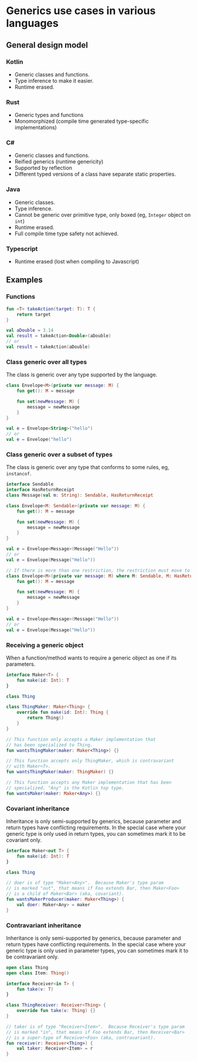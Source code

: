 # Generics use cases in various languages

## General design model

### Kotlin

* Generic classes and functions.
* Type inference to make it easier.
* Runtime erased.

### Rust

* Generic types and functions
* Monomorphized (compile time generated type-specific implementations)

### C#

* Generic classes and functions.
* Reified generics (runtime genericity)
* Supported by reflection
* Different typed versions of a class have separate static properties.

### Java

* Generic classes.
* Type inference.
* Cannot be generic over primitive type, only boxed (eg, `Integer` object on `int`)
* Runtime erased.
* Full compile time type safety not achieved.

### Typescript

* Runtime erased (lost when compiling to Javascript)

## Examples

### Functions

```kotlin
fun <T> takeAction(target: T): T {
    return target
}

val aDouble = 3.14
val result = takeAction<Double>(aDouble)
// or
val result = takeAction(aDouble)
```

### Class generic over all types

The class is generic over any type supported by the language.

```kotlin
class Envelope<M>(private var message: M) {
    fun get(): M = message

    fun set(newMessage: M) {
        message = newMessage
    }
}

val e = Envelope<String>("hello")
// or
val e = Envelope("hello")
```

### Class generic over a subset of types

The class is generic over any type that conforms to some rules, eg, `instancof`.

```kotlin
interface Sendable
interface HasReturnReceipt
class Message(val m: String): Sendable, HasReturnReceipt

class Envelope<M: Sendable>(private var message: M) {
    fun get(): M = message

    fun set(newMessage: M) {
        message = newMessage
    }
}

val e = Envelope<Message>(Message("Hello"))
// or
val e = Envelope(Message("Hello"))

// If there is more than one restriction, the restriction must move to a "where" clause:
class Envelope<M>(private var message: M) where M: Sendable, M: HasReturnReceipt {
    fun get(): M = message

    fun set(newMessage: M) {
        message = newMessage
    }
}

val e = Envelope<Message>(Message("Hello"))
// or
val e = Envelope(Message("Hello"))
```

### Receiving a generic object

When a function/method wants to require a generic object as one if its parameters.

```kotlin
interface Maker<T> {
    fun make(id: Int): T
}

class Thing

class ThingMaker: Maker<Thing> {
    override fun make(id: Int): Thing {
        return Thing()
    }
}

// This function only accepts a Maker implementation that 
// has been specialized to Thing.
fun wantsThingMaker(maker: Maker<Thing>) {}

// This function accepts only ThingMaker, which is contravariant
// with Maker<T>.
fun wantsThingMaker(maker: ThingMaker) {}

// This function accepts any Maker implementation that has been
// specialized. "Any" is the Kotlin top type.
fun wantsMaker(maker: Maker<Any>) {}
```

### Covariant inheritance

Inheritance is only semi-supported by generics, because parameter and return types have conflicting requirements.  In the special case where your generic type is only used in return types, you can sometimes mark it to be covariant only.

```kotlin
interface Maker<out T> {
    fun make(id: Int): T
}

class Thing

// doer is of type "Maker<Any>".  Because Maker's type param
// is marked "out", that means if Foo extends Bar, then Maker<Foo>
// is a child of Maker<Bar> (aka, covariant).
fun wantsMakerProducer(maker: Maker<Thing>) {
    val doer: Maker<Any> = maker
}
```

### Contravariant inheritance

Inheritance is only semi-supported by generics, because parameter and return types have conflicting requirements.  In the special case where your generic type is only used in parameter types, you can sometimes mark it to be contravariant only.

```kotlin
open class Thing
open class Item: Thing()

interface Receiver<in T> {
    fun take(v: T)
}

class ThingReceiver: Receiver<Thing> {
    override fun take(v: Thing) {}
}

// taker is of type "Receiver<Item>".  Because Receiver's type param
// is marked "in", that means if Foo extends Bar, then Receiver<Bar>
// is a super-type of Receiver<Foo> (aka, contravariant).
fun receive(r: Receiver<Thing>) {
    val taker: Receiver<Item> = r
}
```
